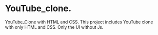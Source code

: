 # YouTube_clone.
YouTube_Clone with HTML and CSS.
This project includes YouTube clone with only HTML and CSS. Only the UI without Js.
